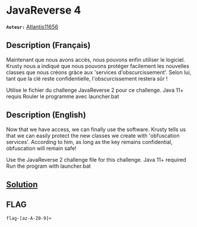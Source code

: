 # JavaReverse 4
**`Auteur:`** [Atlantis11656](https://github.com/MassinissaDjellouli)

## Description (Français)
Maintenant que nous avons accès, nous pouvons enfin utiliser le logiciel. Krusty nous a indiqué que nous pouvons protéger facilement les nouvelles classes que nous créons grâce aux 'services d'obscurcissement'. Selon lui, tant que la clé reste confidentielle, l'obscurcissement restera sûr !

Utilise le fichier du challenge JavaReverse 2 pour ce challenge.
Java 11+ requis
Rouler le programme avec launcher.bat
## Description (English)
Now that we have access, we can finally use the software. Krusty tells us that we can easily protect the new classes we create with 'obfuscation services'. According to him, as long as the key remains confidential, obfuscation will remain safe!

Use the JavaReverse 2 challenge file for this challenge.
Java 11+ required
Run the program with launcher.bat
## [Solution](./Solution/WRITEUP.MD)
## FLAG
`flag-[az-A-Z0-9]+`
